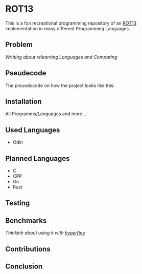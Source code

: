 # ROT13

This is a fun recreational programming repository of an [ROT13](https://en.wikipedia.org/wiki/ROT13) implementation in many different Programming Languages.

## Problem

_Writting about relearning Languages and Comparing_

## Pseudecode

The preuedocode on how the project looks like this:

## Installation

All Programms/Languages and more...

## Used Languages

- Odin

## Planned Languages

- C
- CPP
- Go
- Rust

## Testing

## Benchmarks

_Thinkinh about using it with [hyperfine](https://github.com/sharkdp/hyperfine)_

## Contributions

## Conclusion
